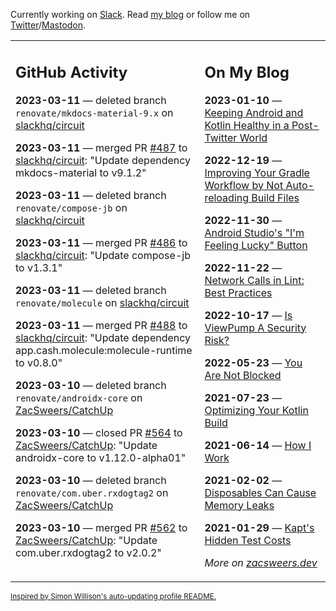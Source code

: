 Currently working on [Slack](https://slack.com/). Read [my blog](https://zacsweers.dev/) or follow me on [Twitter](https://twitter.com/ZacSweers)/[Mastodon](https://hachyderm.io/@ZacSweers).

<table><tr><td valign="top" width="60%">

## GitHub Activity
<!-- githubActivity starts -->
**2023-03-11** — deleted branch `renovate/mkdocs-material-9.x` on [slackhq/circuit](https://github.com/slackhq/circuit)

**2023-03-11** — merged PR [#487](https://github.com/slackhq/circuit/pull/487) to [slackhq/circuit](https://github.com/slackhq/circuit): "Update dependency mkdocs-material to v9.1.2"

**2023-03-11** — deleted branch `renovate/compose-jb` on [slackhq/circuit](https://github.com/slackhq/circuit)

**2023-03-11** — merged PR [#486](https://github.com/slackhq/circuit/pull/486) to [slackhq/circuit](https://github.com/slackhq/circuit): "Update compose-jb to v1.3.1"

**2023-03-11** — deleted branch `renovate/molecule` on [slackhq/circuit](https://github.com/slackhq/circuit)

**2023-03-11** — merged PR [#488](https://github.com/slackhq/circuit/pull/488) to [slackhq/circuit](https://github.com/slackhq/circuit): "Update dependency app.cash.molecule:molecule-runtime to v0.8.0"

**2023-03-10** — deleted branch `renovate/androidx-core` on [ZacSweers/CatchUp](https://github.com/ZacSweers/CatchUp)

**2023-03-10** — closed PR [#564](https://github.com/ZacSweers/CatchUp/pull/564) to [ZacSweers/CatchUp](https://github.com/ZacSweers/CatchUp): "Update androidx-core to v1.12.0-alpha01"

**2023-03-10** — deleted branch `renovate/com.uber.rxdogtag2` on [ZacSweers/CatchUp](https://github.com/ZacSweers/CatchUp)

**2023-03-10** — merged PR [#562](https://github.com/ZacSweers/CatchUp/pull/562) to [ZacSweers/CatchUp](https://github.com/ZacSweers/CatchUp): "Update com.uber.rxdogtag2 to v2.0.2"
<!-- githubActivity ends -->
</td><td valign="top" width="40%">

## On My Blog
<!-- blog starts -->
**2023-01-10** — [Keeping Android and Kotlin Healthy in a Post-Twitter World](https://www.zacsweers.dev/keeping-android-healthy/)

**2022-12-19** — [Improving Your Gradle Workflow by Not Auto-reloading Build Files](https://www.zacsweers.dev/improving-your-workflow-by-not-auto-reloading-build-files/)

**2022-11-30** — [Android Studio's "I'm Feeling Lucky" Button](https://www.zacsweers.dev/android-studios-im-feeling-lucky-button/)

**2022-11-22** — [Network Calls in Lint: Best Practices](https://www.zacsweers.dev/network-calls-in-lint-best-practices/)

**2022-10-17** — [Is ViewPump A Security Risk?](https://www.zacsweers.dev/is-viewpump-a-security-risk/)

**2022-05-23** — [You Are Not Blocked](https://www.zacsweers.dev/you-are-not-blocked/)

**2021-07-23** — [Optimizing Your Kotlin Build](https://www.zacsweers.dev/optimizing-your-kotlin-build/)

**2021-06-14** — [How I Work](https://www.zacsweers.dev/how-i-work/)

**2021-02-02** — [Disposables Can Cause Memory Leaks](https://www.zacsweers.dev/disposables-can-cause-memory-leaks/)

**2021-01-29** — [Kapt's Hidden Test Costs](https://www.zacsweers.dev/kapts-hidden-test-costs/)
<!-- blog ends -->
_More on [zacsweers.dev](https://zacsweers.dev/)_
</td></tr></table>

<sub><a href="https://simonwillison.net/2020/Jul/10/self-updating-profile-readme/">Inspired by Simon Willison's auto-updating profile README.</a></sub>